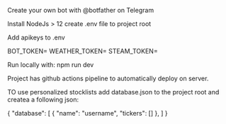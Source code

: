 Create your own bot with @botfather on Telegram

Install NodeJs > 12
create .env file to project root

Add apikeys to .env

BOT_TOKEN=
WEATHER_TOKEN=
STEAM_TOKEN=

Run locally with: npm run dev

Project has github actions pipeline to automatically deploy on server.

TO use personalized stocklists add database.json to the project root and createa a following json:

 {
  "database": [
    {
      "name": "username",
      "tickers": []
    },
    ]
  }
